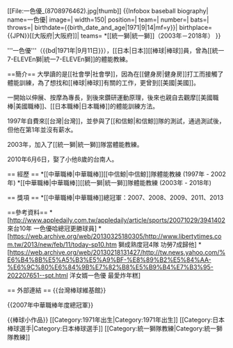 [[File:一色優_(8708976462).jpg|thumb]]
{{Infobox baseball biography|
name=一色優|
image=|
width=150|
position=|
team=|
number=|
bats=|
throws=|
birthdate={{birth_date_and_age|1971|9|14|mf=y}}|
birthplace={{JPN}}[[大阪府|大阪府]]|
teams=<nowiki></nowiki>
*[[統一獅|統一獅]]（2003年－2018年）
}}

'''一色優'''（{{bd|1971年|9月11日}}），[[日本|日本]][[棒球|棒球]]員，曾為[[統一7-ELEVEn獅|統一7-ELEVEn獅]]的體能教練。


==簡介==
大學讀的是[[社會學|社會學]]，因為在[[健身房|健身房]]打工而接觸了體能訓練，為了想找和[[棒球|棒球]]有關的工作，更曾到[[美國|美國]]。

一開始以伸展、按摩為專長，到後來鑽研運動原理，後來也親自去觀摩[[美國職棒|美國職棒]]、[[日本職棒|日本職棒]]的體能訓練方法。

1997年自費來[[台灣|台灣]]，並參與了[[和信鯨|和信鯨]]隊的測試，通過測試後，但他在第1年並沒有薪水。 

2003年，加入了[[統一獅|統一獅]]隊當體能教練。

2010年6月6日，娶了小他8歲的台南人。



== 經歷 ==
*[[中華職棒|中華職棒]][[中信鯨|中信鯨]]隊體能教練 (1997年 - 2002年)
*[[中華職棒|中華職棒]][[統一獅|統一獅]]隊體能教練 (2003年 - 2018年)

== 獎項 ==
*[[中華職棒|中華職棒]]總冠軍：2007、2008、2009、2011、2013

==參考資料==
*[http://www.appledaily.com.tw/appledaily/article/sports/20071029/3941402 來台10年 一色優哈總冠更勝球員]
*[https://web.archive.org/web/20130325180305/http://www.libertytimes.com.tw/2013/new/feb/11/today-sp10.htm 獅成熟度冠4隊 功勞7成歸他]
*[https://web.archive.org/web/20130218131427/http://tw.news.yahoo.com/%E6%B4%8B%E5%A5%B3%E5%A9%BF-%E8%89%B2%E5%84%AA-%E6%9C%80%E6%84%9B%E7%82%B8%E5%B9%B4%E7%B3%95-202207651--spt.html 洋女婿一色優 最愛炸年糕]


== 外部連結 ==
{{台灣棒球維基館}}

{{2007年中華職棒年度總冠軍}}

{{棒球小作品}}
[[Category:1971年出生|Category:1971年出生]]
[[Category:日本棒球選手|Category:日本棒球選手]]
[[Category:統一獅隊教練|Category:統一獅隊教練]]